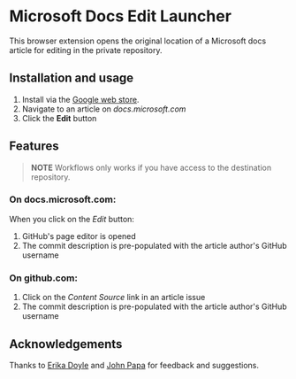 # Microsoft Docs Edit Launcher

This browser extension opens the original location of a Microsoft docs article for editing in the private repository.

## Installation and usage

1. Install via the [Google web store](https://chrome.google.com/webstore/detail/edit-page-azure-docs/kfdadnfiopehhcedhlflpioebhihpkia).
1. Navigate to an article on _docs.microsoft.com_
1. Click the **Edit** button

## Features

> **NOTE** Workflows only works if you have access to the destination repository.

### On docs.microsoft.com:

When you click on the *Edit* button:

1. GitHub's page editor is opened
1. The commit description is pre-populated with the article author's GitHub username

### On github.com:

1. Click on the _Content Source_ link in an article issue
1. The commit description is pre-populated with the article author's GitHub username

## Acknowledgements

Thanks to [Erika Doyle](https://github.com/erikadoyle) and [John Papa](https://github.com/johnpapa) for feedback and suggestions.
